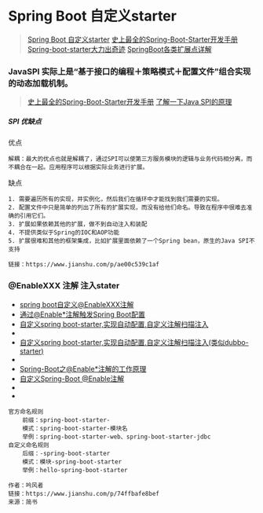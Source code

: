 # Spring Boot 自定义starter

> [Spring Boot 自定义starter](https://www.jianshu.com/p/74ffbafe8bef)
> [史上最全的Spring-Boot-Starter开发手册](https://blog.csdn.net/dupeng0811/article/details/89876444)
> [Spring-boot-starter大力出奇迹](https://www.cnblogs.com/hafiz/p/9163095.html)
> [SpringBoot各类扩展点详解](https://www.cnblogs.com/hafiz/p/9155017.html)


### JavaSPI 实际上是“基于接口的编程＋策略模式＋配置文件”组合实现的动态加载机制。
> [史上最全的Spring-Boot-Starter开发手册](https://blog.csdn.net/dupeng0811/article/details/89876444)
> [了解一下Java SPI的原理](https://www.jianshu.com/p/ae00c539c1af)

##### SPI 优缺点

优点
```properties
解耦：最大的优点也就是解耦了，通过SPI可以使第三方服务模块的逻辑与业务代码相分离，而不耦合在一起。应用程序可以根据实际业务进行扩展。
```

缺点
```properties
1. 需要遍历所有的实现，并实例化，然后我们在循环中才能找到我们需要的实现。
2. 配置文件中只是简单的列出了所有的扩展实现，而没有给他们命名。导致在程序中很难去准确的引用它们。
3. 扩展如果依赖其他的扩展，做不到自动注入和装配
4. 不提供类似于Spring的IOC和AOP功能
5. 扩展很难和其他的框架集成，比如扩展里面依赖了一个Spring bean，原生的Java SPI不支持

链接：https://www.jianshu.com/p/ae00c539c1af

```

### @EnableXXX 注解 注入stater
* [spring boot自定义@EnableXXX注解](https://blog.csdn.net/mapleleafforest/article/details/87903718)
* [通过@Enable*注解触发Spring Boot配置](https://www.jianshu.com/p/c67b29152180)
* [自定义spring boot-starter,实现自动配置,自定义注解扫描注入](https://blog.csdn.net/wolfishness/article/details/101170774)
* []()
* [自定义spring boot-starter,实现自动配置,自定义注解扫描注入(类似dubbo-starter)](https://blog.csdn.net/u010928589/article/details/90293703)
* []()
* [Spring-Boot之@Enable*注解的工作原理](https://www.jianshu.com/p/3da069bd865c)
* [自定义Spring-Boot @Enable注解](https://www.cnblogs.com/zhya/p/9847972.html)
* []()
* []()


```properties
官方命名规则
    前缀：spring-boot-starter-
    模式：spring-boot-starter-模块名
    举例：spring-boot-starter-web、spring-boot-starter-jdbc
自定义命名规则
    后缀：-spring-boot-starter
    模式：模块-spring-boot-starter
    举例：hello-spring-boot-starter

作者：吟风者
链接：https://www.jianshu.com/p/74ffbafe8bef
来源：简书

```

